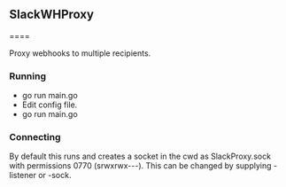 ## SlackWHProxy
====

Proxy webhooks to multiple recipients.

### Running
- go run main.go
- Edit config file.
- go run main.go

### Connecting
By default this runs and creates a socket in the cwd as SlackProxy.sock with permissions 0770 (srwxrwx---).
This can be changed by supplying -listener or -sock.
